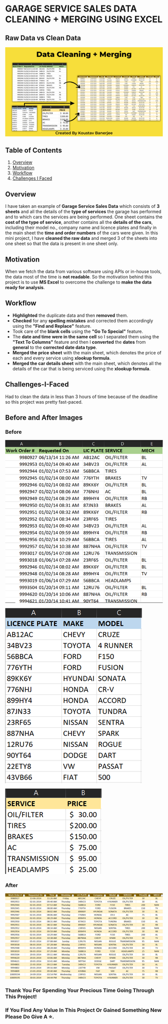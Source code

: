 # GARAGE SERVICE SALES DATA CLEANING + MERGING USING EXCEL
## Raw Data vs Clean Data

![](https://github.com/Kens3i/Garage-Sales-Data-Cleaning-And-Merging-With-Excel/blob/main/Images/Automotive%20Data%20Cleaning.png?raw=true)

## Table of Contents

1.  [Overview](https://github.com/Kens3i/Garage-Sales-Data-Cleaning-And-Merging-With-Excel#Overview)
2.  [Motivation](https://github.com/Kens3i/Garage-Sales-Data-Cleaning-And-Merging-With-Excel#Motivation)
3.  [Workflow](https://github.com/Kens3i/Garage-Sales-Data-Cleaning-And-Merging-With-Excel#Workflow)
4.  [Challenges I Faced](https://github.com/Kens3i/Garage-Sales-Data-Cleaning-And-Merging-With-Excel#Challenges-I-Faced)


## Overview
I have taken an example of **Garage Service Sales Data** which consists of **3 sheets** and all the details of the **type of services** the garage has performed and to which cars the services are being performed. One sheet contains the **cost of the type of service**, another contains all the **details of the cars**, including their model no., company name and licence plates and finally in the main sheet the **time and order numbers** of the cars were given. In this mini project, I have **cleaned the raw data** and merged 3 of the sheets into one sheet so that the data is present in one sheet only.


## Motivation

When we fetch the data from various software using APIs or in-house tools, the data most of the time is **not readable**. So the motivation behind this project is to use **MS Excel** to overcome the challenge to **make the data ready for analysis**. 


## Workflow

- **Highlighted** the duplicate data and then **removed** them.
- **Checked** for any **spelling mistakes** and corrected them accordingly using the **"Find and Replace"** feature.
- Took care of the **blank cells** using the **"Go To Special"** feature.
- The **date and time were in the same cell** so I separated them using the **"Text To Columns"** feature and then I **converted** the **dates** from **general** to the **corrected date data type**.
- **Merged the price sheet** with the main sheet, which denotes the price of each and every service using **xlookup formula**.
- **Merged the car details sheet** with the main sheet, which denotes all the details of the car that is being serviced using the **xlookup formula**.


## Challenges-I-Faced
Had to clean the data in less than 3 hours of time because of the deadline so this project was pretty fast-paced.

## Before and After Images
### Before
![](https://github.com/Kens3i/Garage-Sales-Data-Cleaning-And-Merging-With-Excel/blob/main/Images/raw%20data%20Garage%20Sales%20v3.PNG?raw=true)

![](https://github.com/Kens3i/Garage-Sales-Data-Cleaning-And-Merging-With-Excel/blob/main/Images/raw%20data%20Garage%20Sales%20v2.PNG?raw=true)

![](https://github.com/Kens3i/Garage-Sales-Data-Cleaning-And-Merging-With-Excel/blob/main/Images/raw%20data%20Garage%20Sales%20v1.PNG?raw=true)

### After
![](https://github.com/Kens3i/Garage-Sales-Data-Cleaning-And-Merging-With-Excel/blob/main/Images/Clean%20Data%20Garage%20Sales%20(1).PNG?raw=true)

### Thank You For Spending Your Precious Time Going Through This Project!
### If You Find Any Value In This Project Or Gained Something New Please Do Give A ⭐.
